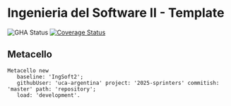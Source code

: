 # Ingenieria del Software II - Template

![GHA Status](https://github.com/uca-argentina/2025-sprinters/actions/workflows/GHA.yml/badge.svg)
[![Coverage Status](https://coveralls.io/repos/github/uca-argentina/2025-sprinters/badge.svg?branch=master)](https://coveralls.io/github/uca-argentina/2025-sprinters?branch=master)

## Metacello

```smalltalk
Metacello new
   baseline: 'IngSoft2';
   githubUser: 'uca-argentina' project: '2025-sprinters' commitish: 'master' path: 'repository';
   load: 'development'.
```
